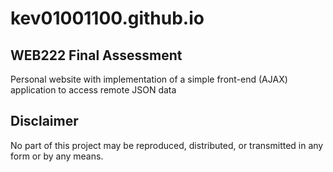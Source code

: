 # kev01001100.github.io

## WEB222 Final Assessment 
Personal website with implementation of a simple front-end (AJAX) application to access remote JSON data

## Disclaimer
No part of this project may be reproduced, distributed, or transmitted in any form or by any means.
